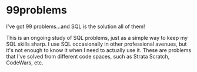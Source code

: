 # 99problems
I've got 99 problems...and SQL is the solution all of them!

This is an ongoing study of SQL problems, just as a simple way to keep my SQL skills sharp.  I use SQL occasionally in other professional avenues, but it's not enough to know it when I need to actually use it.  These are problems that I've solved from different code spaces, such as Strata Scratch, CodeWars, etc.
